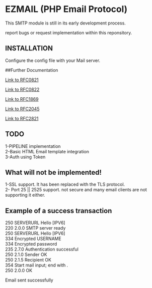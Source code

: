 # EZMAIL (PHP Email Protocol) 

This SMTP module is still in its early development process.

report bugs or request implementation within this reponsitory.

## INSTALLATION

Configure the config file with your Mail server.

##Further Documentation

[Link to RFC0821](https://www.ietf.org/rfc/rfc0821.txt)

[Link to RFC0822](https://tools.ietf.org/html/rfc822)

[Link to RFC1869](https://tools.ietf.org/html/rfc1869)

[Link to RFC2045](https://tools.ietf.org/html/rfc2045)

[Link to RFC2821](https://www.ietf.org/rfc/rfc2821.txt)


## TODO

1-PIPELINE implementation\
2-Basic HTML Email template integration\
3-Auth using Token

## What will not be implemented!

1-SSL support. It has been replaced with the TLS protocol.\
2- Port 25 || 2525 support. not secure and many email clients are not supporting it either.


## Example of a success transaction

250 SERVERURL Hello [IPV6]\
220 2.0.0 SMTP server ready\
250 SERVERURL Hello [IPV6]\
334 Encrypted USERNAME\
334 Encrypted password\
235 2.7.0 Authentication successful\
250 2.1.0 Sender OK\
250 2.1.5 Recipient OK\
354 Start mail input; end with .\
250 2.0.0 OK 

Email sent successfully
